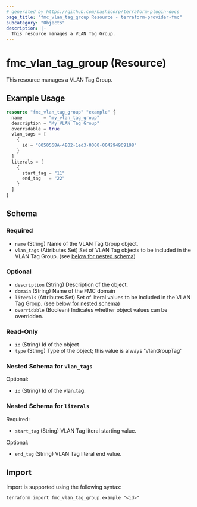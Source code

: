 ```yaml
---
# generated by https://github.com/hashicorp/terraform-plugin-docs
page_title: "fmc_vlan_tag_group Resource - terraform-provider-fmc"
subcategory: "Objects"
description: |-
  This resource manages a VLAN Tag Group.
---
```


# fmc_vlan_tag_group (Resource)

This resource manages a VLAN Tag Group.

## Example Usage

```terraform
resource "fmc_vlan_tag_group" "example" {
  name        = "my_vlan_tag_group"
  description = "My VLAN Tag Group"
  overridable = true
  vlan_tags = [
    {
      id = "0050568A-4E02-1ed3-0000-004294969198"
    }
  ]
  literals = [
    {
      start_tag = "11"
      end_tag   = "22"
    }
  ]
}
```

<!-- schema generated by tfplugindocs -->
## Schema

### Required

- `name` (String) Name of the VLAN Tag Group object.
- `vlan_tags` (Attributes Set) Set of VLAN Tag objects to be included in the VLAN Tag Group. (see [below for nested schema](#nestedatt--vlan_tags))

### Optional

- `description` (String) Description of the object.
- `domain` (String) Name of the FMC domain
- `literals` (Attributes Set) Set of literal values to be included in the VLAN Tag Group. (see [below for nested schema](#nestedatt--literals))
- `overridable` (Boolean) Indicates whether object values can be overridden.

### Read-Only

- `id` (String) Id of the object
- `type` (String) Type of the object; this value is always 'VlanGroupTag'

<a id="nestedatt--vlan_tags"></a>
### Nested Schema for `vlan_tags`

Optional:

- `id` (String) Id of the vlan_tag.


<a id="nestedatt--literals"></a>
### Nested Schema for `literals`

Required:

- `start_tag` (String) VLAN Tag literal starting value.

Optional:

- `end_tag` (String) VLAN Tag literal end value.

## Import

Import is supported using the following syntax:

```shell
terraform import fmc_vlan_tag_group.example "<id>"
```
